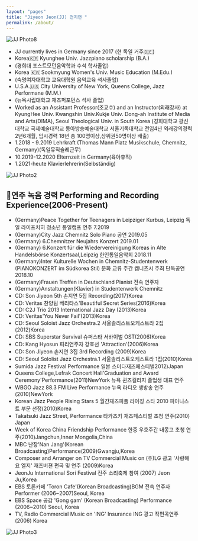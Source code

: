 ```yaml
---
layout: "pages"
title: "Jiyeon Jeon(JJ) 전지연 "
permalink: /about/
---
```


<img src="https://jjmusic-online.github.io/assets/images/photo8.jpg" alt="JJ Photo8"
	title="Photo of JJ" style="min-width: 150px" />

- JJ currently lives in Germany since 2017 (현 독일 거주🇩🇪) 
- Korea🇰🇷 Kyunghee Univ. Jazzpiano scholarship (B.A.) 
- (경희대 포스트모던음악학과 수석 학사졸업)
- Korea 🇰🇷 Sookmyung Women's Univ. Music Education (M.Edu.) 
- (숙명여자대학교 교육대학원 음악교육 석사졸업)
- U.S.A.🇺🇸 City University of New York, Queens College, Jazz Performane (M.M.) 
- (뉴욕시립대학교 재즈퍼포먼스 석사 졸업)
- Worked as an Assistant Professor(조교수) and an Instructor(외래강사) 
  at KyungHee Univ. Kwangshin Univ.Kukje Univ. Dong-ah Institute of Media and Arts(DIMA), Seoul Theological Univ. in South Korea (경희대학교 광신대학교 국제예술대학교 동아방송예술대학교 서울기독대학교 전임4년 외래강의경력 2년6개월, 입시경력 18년 총 100명이상,상위권50명이상 배출)
- 1.2018 - 9.2019  Lehrkraft (Thomas Mann Platz Musikschule, Chemnitz, Germany)(독일뮤직슐레근무)
- 10.2019-12.2020 Elternzeit in Germany(육아휴직)
- 1.2021-heute Klavierlehrerin(Selbständig) 


<img src="https://jjmusic-online.github.io/assets/images/photo2.jpeg" alt="JJ Photo2"
	title="Photo of JJ" style="min-width: 150px" />

## 🎹연주 녹음 경력 Performing and Recording Experience(2006-Present)

- (Germany)Peace Together for Teenagers in Leipziger Kurbus,       Leipzig   독일 라이프치히 청소년 통일캠프 연주 7.2019
- (Germany)City Jazz Chemnitz Solo Piano 공연 2019.05
- (Germany) 6.Chemnitzer Neujahrs Konzert 2019.01 
- (Germany) 6.Konzert für die Wiedervereinigung Koreas in Alte Handelsbörse Konzertsaal,Leipzig 한인통일음악회 2018.11
- (Germany)Inter Kulturelle Wochen in Chemnitz-Studentenwerk (PIANOKONZERT im Südkorea Stil) 문화 교류 주간 켐니츠시 주최 단독공연 2018.10
- (Germany)Frauen Treffen in Deutschland Pianist 전속 연주자
- (Germany)Anstaltungen(Klavier) in Studentenwerk Chemnitz 
- CD: Son Jiyeon 5th 손지연 5집 Recording(2017)Korea 
- CD: Veritas 찬양팀 베리타스'Beautiful Secret Series(2016)Korea
- CD: C2J Trio 2013 International Jazz Day (2013)Korea 
- CD: Veritas'You Never Fail'(2013)Korea 
- CD: Seoul Soloist Jazz Orchestra.2 서울솔리스트오케스트라 2집(2012)Korea
- CD: SBS Superstar Survival 슈퍼스타 서바이벌 OST(2006)Korea
- CD: Kang Hyosun 피리연주자 강효선 'Attraction'(2006)Korea 
- CD: Son Jiyeon 손지연 3집 3rd Recording (2009)Korea
- CD: Seoul Sololist Jazz Orchestra.1 서울솔리스트오케스트라 1집(2010)Korea
- Sumida Jazz Festival Performance 일본 스미다재즈페스티벌2012)Japan
- Queens College,Lefrak Concert Hall'Graduation and Award Ceremony'Performance(2011)NewYork 뉴욕 퀸즈컬리지 졸업생 대표 연주 
- WBGO Jazz 88.3 FM Live Performance 뉴욕 라디오 생방송 연주(2010)NewYork
- Korean Jazz People Rising Stars 5 월간재즈피플 라이징 스타 2010 피아니스트 부문 선정(2010)Korea
- Takatsuki Jazz Street, Performance 타카츠키 재즈페스티벌 초청 연주(2010) Japan
- Week of Korea China Friendship Performance 한중 우호주간 내몽고 초청 연주(2010)Jangchun,Inner Mongolia,China
- MBC 난장'Nan Jang'(Korean Broadcasting)Performance(2009)Gwangju,Korea
- Composer and Arranger on TV Commercial Music on (주)LG 광고 '사랑해요 엘지' 재즈버젼 편곡 및 연주  (2009)Korea
- JeonJu International Sori Festival 전주 소리축제 참여 (2007) Jeon Ju,Korea
- EBS 토론카페 'Toron Cafe'(Korean Broadcasting)BGM 전속 연주자 Performer (2006~2007)Seoul, Korea
- EBS Space 공감 'Gong gam' (Korean Broadcasting) Performance (2006~2010) Seoul, Korea
- TV, Radio Commercial Music on 'ING' Insurance ING 광고 작편곡연주 (2006) Korea


<img src="https://jjmusic-online.github.io/assets/images/photo3.jpeg" alt="JJ Photo3"
	title="Photo of JJ" style="min-width: 150px" />






